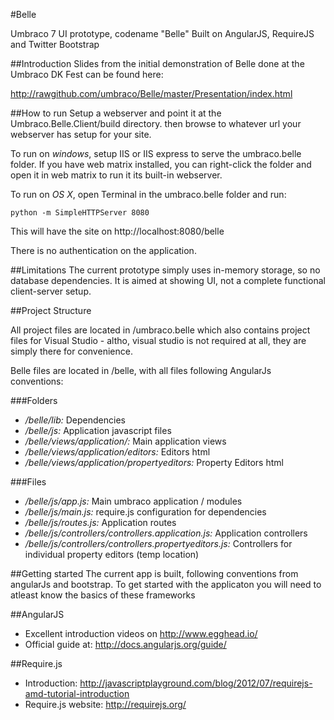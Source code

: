#Belle

Umbraco 7 UI prototype, codename "Belle" Built on AngularJS, RequireJS and Twitter Bootstrap

##Introduction
Slides from the initial demonstration of Belle done at the Umbraco DK Fest can be found here: 

http://rawgithub.com/umbraco/Belle/master/Presentation/index.html
	

##How to run
Setup a webserver and point it at the Umbraco.Belle.Client/build directory. then browse to whatever url your webserver has setup for your site.

To run on *windows*, setup IIS or IIS express to serve the umbraco.belle folder. If you have web matrix installed, you can right-click the folder and open it in web matrix to run it its built-in webserver.

To run on *OS X*, open Terminal in the umbraco.belle folder and run:
	
	python -m SimpleHTTPServer 8080

This will have the site on http://localhost:8080/belle

There is no authentication on the application.

##Limitations
The current prototype simply uses in-memory storage, so no database dependencies. It is aimed at showing UI, not a complete functional client-server setup. 

##Project Structure

All project files are located in /umbraco.belle which also contains project files for Visual Studio - altho, visual studio is not required 
at all, they are simply there for convenience.

Belle files are located in /belle, with all files following AngularJs 
conventions:

###Folders
- */belle/lib:* Dependencies
- */belle/js:* Application javascript files
- */belle/views/application/:* Main application views
- */belle/views/application/editors:* Editors html
- */belle/views/application/propertyeditors:* Property Editors html


###Files
- */belle/js/app.js:* Main umbraco application / modules
- */belle/js/main.js:* require.js configuration for dependencies
- */belle/js/routes.js:* Application routes
- */belle/js/controllers/controllers.application.js:* Application controllers
- */belle/js/controllers/controllers.propertyeditors.js:* Controllers for individual property editors (temp location)


##Getting started
The current app is built, following conventions from angularJs and bootstrap. To get started with the applicaton you will need to atleast know the basics of these frameworks 

##AngularJS
- Excellent introduction videos on http://www.egghead.io/
- Official guide at: http://docs.angularjs.org/guide/

##Require.js
- Introduction: http://javascriptplayground.com/blog/2012/07/requirejs-amd-tutorial-introduction
- Require.js website: http://requirejs.org/





